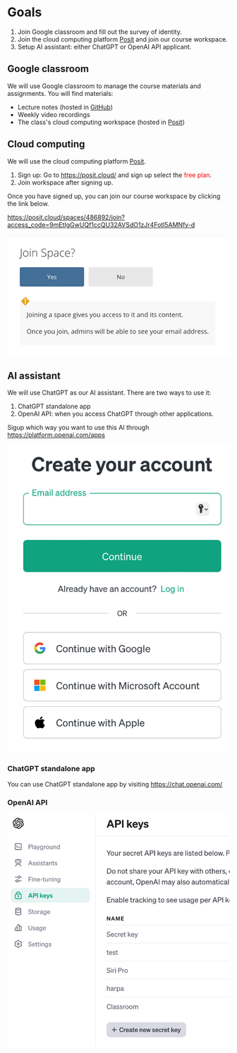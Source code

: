 # Goals

1. Join Google classroom and fill out the survey of identity.
2. Join the cloud computing platform [Posit](https://posit.cloud/) and join our course workspace.
3. Setup AI assistant: either ChatGPT or OpenAI API applicant.

## Google classroom

We will use Google classroom to manage the course materials and assignments. You will find materials:

- Lecture notes (hosted in [GitHub](https://github.com))
- Weekly video recordings
- The class's cloud computing workspace (hosted in [Posit](https://posit.cloud/))

## Cloud computing

We will use the cloud computing platform [Posit](https://posit.cloud/).

1. Sign up: Go to <https://posit.cloud/> and sign up select the <span style="color:red">free plan</span>.
2. Join workspace after signing up.

Once you have signed up, you can join our course workspace by clicking the link below.

<https://posit.cloud/spaces/486892/join?access_code=9mEtIgGwUQf1ccQU32AVSdO1zJr4Fotl5AMNfy-d>

![](../img/2024-02-29-17-30-37.png)

## AI assistant

We will use ChatGPT as our AI assistant. There are two ways to use it:

1. ChatGPT standalone app
2. OpenAI API: when you access ChatGPT through other applications. 

Sigup which way you want to use this AI through <https://platform.openai.com/apps>

![](../img/2024-03-01-14-45-59.png)

### ChatGPT standalone app

You can use ChatGPT standalone app by visiting <https://chat.openai.com/>

### OpenAI API

![](../img/2024-03-01-14-53-44.png)